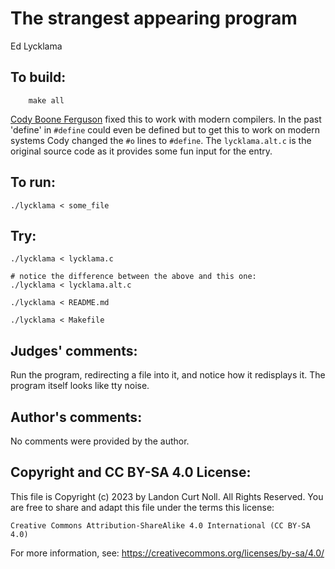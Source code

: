 # The strangest appearing program 

Ed Lycklama

## To build:

        make all


[Cody Boone Ferguson](/winners.html#Cody_Boone_Ferguson) fixed this to work with
modern compilers. In the past 'define' in `#define` could even be defined but to
get this to work on modern systems Cody changed the `#o` lines to `#define`. The
`lycklama.alt.c` is the original source code as it provides some fun input for
the entry.

## To run:

	./lycklama < some_file

## Try:


	./lycklama < lycklama.c

	# notice the difference between the above and this one:
	./lycklama < lycklama.alt.c

	./lycklama < README.md

	./lycklama < Makefile


## Judges' comments:

Run the program, redirecting a file into it, and notice how it redisplays it.
The program itself looks like tty noise.


## Author's comments:

No comments were provided by the author.

## Copyright and CC BY-SA 4.0 License:

This file is Copyright (c) 2023 by Landon Curt Noll.  All Rights Reserved.
You are free to share and adapt this file under the terms this license:

    Creative Commons Attribution-ShareAlike 4.0 International (CC BY-SA 4.0)

For more information, see: https://creativecommons.org/licenses/by-sa/4.0/
